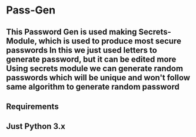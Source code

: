 # Pass-Gen
This Password Gen is used making Secrets-Module, which is used to produce most secure passwords
In this we just used letters to generate password, but it can be edited more
Using secrets module we can generate random passwords which will be unique and won't follow same algorithm to generate random password
--------------------------------------------------------

## Requirements
Just Python 3.x
-----------------------------

